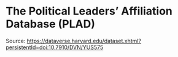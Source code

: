 # The Political Leaders’ Affiliation Database (PLAD)

Source: https://dataverse.harvard.edu/dataset.xhtml?persistentId=doi:10.7910/DVN/YUS575



